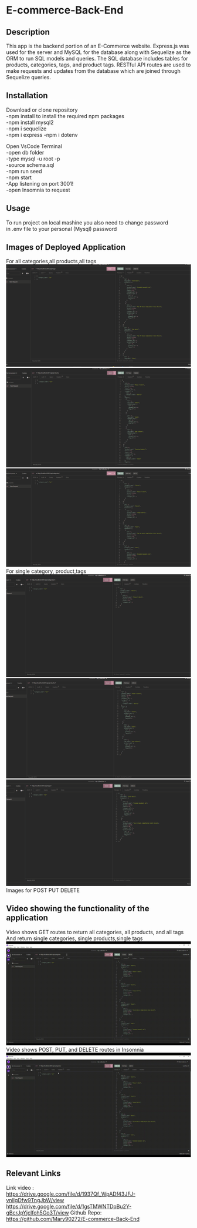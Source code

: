 # E-commerce-Back-End
## Description
This app is the backend portion of an E-Commerce website. Express.js was used for the server and MySQL for the database along with Sequelize as the ORM to run SQL models and queries. The SQL database includes tables for products, categories, tags, and product tags. RESTful API routes are used to make requests and updates from the database which are joined through Sequelize queries.

## Installation
Download or clone repository<br>
-npm install to install the required npm packages<br>
-npm install mysql2<br>
-npm i sequelize<br>
-npm i express
-npm i dotenv<br>

Open VsCode Terminal<br>
-open db folder<br>
-type mysql -u root -p<br>
-source schema.sql<br>
-npm run seed<br>
-npm start<br>
-App listening on port 3001!<br>
-open Insomnia to request<br>

## Usage
To run project on local mashine you also need to change password<br>
in .env file to your personal (Mysql) password<br>
## Images of Deployed Application
For all categories,all products,all tags<br>
![alt text](assets/images/tags.png)
![alt text](assets/images/products.png)
![alt text](assets/images/categories.png)
For single category, product,tags<br>
![alt text](assets/images/categories_each.png)
![alt text](assets/images/product_each.png)
![alt text](assets/images/tags_each.png)
Images for POST PUT DELETE 
## Video showing the functionality of the application

 Video shows  GET routes to return  all categories, all products, and all tags<br>
 And return single categories, single products,single tags<br>
![alt text](assets/video/Untitled_-Jan-28_-2023-2_18-PM.gif)
Video shows  POST, PUT, and DELETE routes in Insomnia <br>
![alt text](assets/video/Untitled_-Jan-28_-2023-2_50-PM.gif)
## Relevant Links
Link video :<br>
https://drive.google.com/file/d/1937Qf_WpADf43JFJ-vnlIgDfw9TngJbW/view
<br>
https://drive.google.com/file/d/1gsTMWNTDpBu2Y-gBcrJpYjclfoh5Go3T/view
Github Repo:<br> 
https://github.com/Mary90272/E-commerce-Back-End
